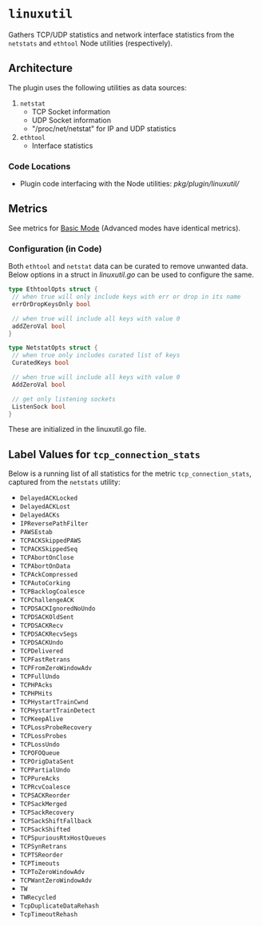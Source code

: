 # `linuxutil`

Gathers TCP/UDP statistics and network interface statistics from the `netstats` and `ethtool` Node utilities (respectively).

## Architecture

The plugin uses the following utilities as data sources:

1. `netstat`
    - TCP Socket information
    - UDP Socket information
    - "/proc/net/netstat" for IP and UDP statistics
2. `ethtool`
    - Interface statistics

### Code Locations

- Plugin code interfacing with the Node utilities: *pkg/plugin/linuxutil/*

## Metrics

See metrics for [Basic Mode](../../modes/basic.md#plugin-linuxutil-linux) (Advanced modes have identical metrics).

### Configuration (in Code)

Both `ethtool` and `netstat` data can be curated to remove unwanted data. Below options in a struct in *linuxutil.go* can be used to configure the same.

```go
type EthtoolOpts struct {
 // when true will only include keys with err or drop in its name
 errOrDropKeysOnly bool

 // when true will include all keys with value 0
 addZeroVal bool
}
```

```go
type NetstatOpts struct {
 // when true only includes curated list of keys
 CuratedKeys bool

 // when true will include all keys with value 0
 AddZeroVal bool

 // get only listening sockets
 ListenSock bool
}
```

These are initialized in the linuxutil.go file.

## Label Values for `tcp_connection_stats`

Below is a running list of all statistics for the metric `tcp_connection_stats`, captured from the `netstats` utility:

- `DelayedACKLocked`
- `DelayedACKLost`
- `DelayedACKs`
- `IPReversePathFilter`
- `PAWSEstab`
- `TCPACKSkippedPAWS`
- `TCPACKSkippedSeq`
- `TCPAbortOnClose`
- `TCPAbortOnData`
- `TCPAckCompressed`
- `TCPAutoCorking`
- `TCPBacklogCoalesce`
- `TCPChallengeACK`
- `TCPDSACKIgnoredNoUndo`
- `TCPDSACKOldSent`
- `TCPDSACKRecv`
- `TCPDSACKRecvSegs`
- `TCPDSACKUndo`
- `TCPDelivered`
- `TCPFastRetrans`
- `TCPFromZeroWindowAdv`
- `TCPFullUndo`
- `TCPHPAcks`
- `TCPHPHits`
- `TCPHystartTrainCwnd`
- `TCPHystartTrainDetect`
- `TCPKeepAlive`
- `TCPLossProbeRecovery`
- `TCPLossProbes`
- `TCPLossUndo`
- `TCPOFOQueue`
- `TCPOrigDataSent`
- `TCPPartialUndo`
- `TCPPureAcks`
- `TCPRcvCoalesce`
- `TCPSACKReorder`
- `TCPSackMerged`
- `TCPSackRecovery`
- `TCPSackShiftFallback`
- `TCPSackShifted`
- `TCPSpuriousRtxHostQueues`
- `TCPSynRetrans`
- `TCPTSReorder`
- `TCPTimeouts`
- `TCPToZeroWindowAdv`
- `TCPWantZeroWindowAdv`
- `TW`
- `TWRecycled`
- `TcpDuplicateDataRehash`
- `TcpTimeoutRehash`
